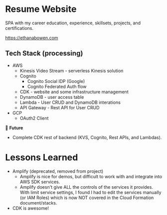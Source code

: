 # Resume Website
SPA with my career education, experience, skillsets, projects, and certifications.

https://ethanabowen.com


## Tech Stack (processing)
* AWS
  * Kinesis Video Stream - serverless Kinesis solution
  * Cognito
    * Cognito Social IDP (Google)
    * Cognito Federated Auth flow
  * CDK - website and some infrastructure management
  * DynamoDB - user access table
  * Lambda - User CRUD and DynamoDB interations
  * API Gateway - Rest API for User CRUD
* GCP
  * OAuth2 Client


:rocket: **Future**

* Complete CDK rest of backend (KVS, Cognito, Rest APIs, and Lambdas).


# Lessons Learned
* Amplify (deprecated, removed from project)
  * Amplify is nice for demos, but difficult to work with and integrate into AWS SDK services.
  * Amplify doesn't give ALL the controls of the services it provides.  With limit service settings, I found I had to edit the services manually (or IAM Roles) which is now NOT covered in the Cloud Formation document/stacks.
* CDK is awesome!